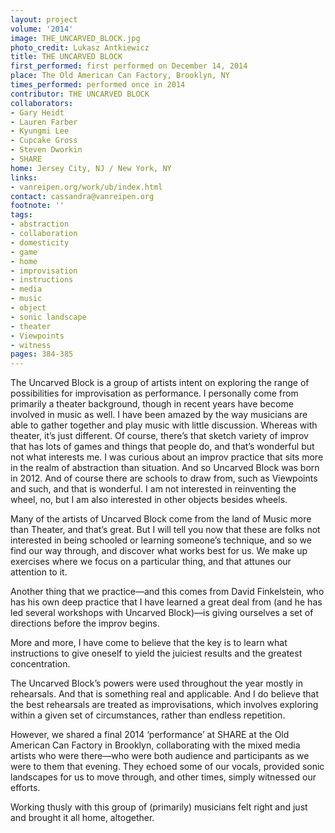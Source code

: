 ```yaml
---
layout: project
volume: '2014'
image: THE_UNCARVED_BLOCK.jpg
photo_credit: Lukasz Antkiewicz
title: THE UNCARVED BLOCK
first_performed: first performed on December 14, 2014
place: The Old American Can Factory, Brooklyn, NY
times_performed: performed once in 2014
contributor: THE UNCARVED BLOCK
collaborators:
- Gary Heidt
- Lauren Farber
- Kyungmi Lee
- Cupcake Gross
- Steven Dworkin
- SHARE
home: Jersey City, NJ / New York, NY
links:
- vanreipen.org/work/ub/index.html
contact: cassandra@vanreipen.org
footnote: ''
tags:
- abstraction
- collaboration
- domesticity
- game
- home
- improvisation
- instructions
- media
- music
- object
- sonic landscape
- theater
- Viewpoints
- witness
pages: 384-385
---
```


The Uncarved Block is a group of artists intent on exploring the range of possibilities for improvisation as performance. I personally come from primarily a theater background, though in recent years have become involved in music as well. I have been amazed by the way musicians are able to gather together and play music with little discussion. Whereas with theater, it’s just different. Of course, there’s that sketch variety of improv that has lots of games and things that people do, and that’s wonderful but not what interests me. I was curious about an improv practice that sits more in the realm of abstraction than situation. And so Uncarved Block was born in 2012. And of course there are schools to draw from, such as Viewpoints and such, and that is wonderful. I am not interested in reinventing the wheel, no, but I am also interested in other objects besides wheels.

Many of the artists of Uncarved Block come from the land of Music more than Theater, and that’s great. But I will tell you now that these are folks not interested in being schooled or learning someone’s technique, and so we find our way through, and discover what works best for us. We make up exercises where we focus on a particular thing, and that attunes our attention to it.

Another thing that we practice—and this comes from David Finkelstein, who has his own deep practice that I have learned a great deal from (and he has led several workshops with Uncarved Block)—is giving ourselves a set of directions before the improv begins.

More and more, I have come to believe that the key is to learn what instructions to give oneself to yield the juiciest results and the greatest concentration.

The Uncarved Block’s powers were used throughout the year mostly in rehearsals. And that is something real and applicable. And I do believe that the best rehearsals are treated as improvisations, which involves exploring within a given set of circumstances, rather than endless repetition.

However, we shared a final 2014 ‘performance’ at SHARE at the Old American Can Factory in Brooklyn, collaborating with the mixed media artists who were there—who were both audience and participants as we were to them that evening. They echoed some of our vocals, provided sonic landscapes for us to move through, and other times, simply witnessed our efforts.

Working thusly with this group of (primarily) musicians felt right and just and brought it all home, altogether.
